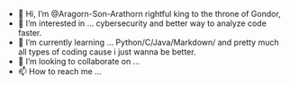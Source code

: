 - 👋 Hi, I’m @Aragorn-Son-Arathorn rightful king to the throne of Gondor, 
- 👀 I’m interested in ... cybersecurity and better way to analyze code faster. 
- 🌱 I’m currently learning ... Python/C/Java/Markdown/ and pretty much all types of coding cause i just wanna be better.
- 💞️ I’m looking to collaborate on ...
- 📫 How to reach me ...

<!---
Aragorn-Son-Arathorn/Aragorn-Son-Arathorn is a ✨ special ✨ repository because its `README.md` (this file) appears on your GitHub profile.
You can click the Preview link to take a look at your changes.
--->
